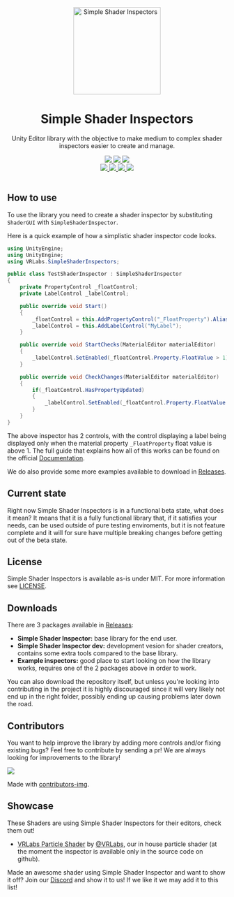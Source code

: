 <div align="center">
  <a href="https://github.com/VRLabs/SimpleShaderInspectors">
    <img alt="Simple Shader Inspectors" width="200" heigth="200" src="https://github.com/VRLabs/SimpleShaderInspectors/blob/master/Editor/Resources/Textures/Logo/SSILogo.png">
  </a>
  <h1>Simple Shader Inspectors</h1>
  <p>
     Unity Editor library with the objective to make medium to complex shader inspectors easier to create and manage.
  </p>

  <a href="https://github.com/VRLabs/SimpleShaderInspectors/releases/latest">
    <img src="https://img.shields.io/github/v/release/VRLabs/SimpleShaderInspectors.svg?style=flat-square">
  </a>
  <a href="https://github.com/VRLabs/SimpleShaderInspectors/releases/latest">
    <img src="https://img.shields.io/badge/Unity-2018.4-green.svg?style=flat-square">
  </a>
  <a href="https://github.com/VRLabs/SimpleShaderInspectors/releases/latest">
    <img src="https://img.shields.io/badge/Unity-2019.4-green.svg?style=flat-square">
  </a>
  <br />
  <a href="https://github.com/VRLabs/SimpleShaderInspectors/issues">
    <img src="https://img.shields.io/github/issues-raw/VRLabs/SimpleShaderInspectors.svg?style=flat-square">
  </a>
  <a href="https://github.com/VRLabs/SimpleShaderInspectors/issues">
    <img src="https://img.shields.io/github/issues-closed-raw/VRLabs/SimpleShaderInspectors.svg?style=flat-square">
  </a>
  <a href="https://github.com/VRLabs/SimpleShaderInspectors/issues">
    <img src="https://img.shields.io/github/issues-pr-raw/VRLabs/SimpleShaderInspectors.svg?style=flat-square">
  </a>
  <a href="https://github.com/VRLabs/SimpleShaderInspectors/issues">
    <img src="https://img.shields.io/github/issues-pr-closed-raw/VRLabs/SimpleShaderInspectors.svg?style=flat-square">
  </a>
  <br />
  <br />
</div>

## How to use

To use the library you need to create a shader inspector by substituting `ShaderGUI` with `SimpleShaderInspector`.

Here is a quick example of how a simplistic shader inspector code looks.

```csharp
using UnityEngine;
using UnityEngine;
using VRLabs.SimpleShaderInspectors;

public class TestShaderInspector : SimpleShaderInspector
{
    private PropertyControl _floatControl;
    private LabelControl _labelControl;

    public override void Start()
    {
        _floatControl = this.AddPropertyControl("_FloatProperty").Alias("MyFloatProperty");
        _labelControl = this.AddLabelControl("MyLabel");
    }

    public override void StartChecks(MaterialEditor materialEditor)
    {
        _labelControl.SetEnabled(_floatControl.Property.FloatValue > 1);
    }

    public override void CheckChanges(MaterialEditor materialEditor)
    {
        if(_floatControl.HasPropertyUpdated)
        {
            _labelControl.SetEnabled(_floatControl.Property.FloatValue > 1);
        }
    }
}
```

The above inspector has 2 controls, with the control displaying a label being displayed only when the material property `_FloatProperty` float value is above 1. The full guide that explains how all of this works can be found on the official [Documentation](https://ssi.vrlabs.dev).

We do also provide some more examples available to download in [Releases](https://github.com/VRLabs/SimpleShaderInspectors/releases/latest).

## Current state

Right now Simple Shader Inspectors is in a functional beta state, what does it mean? It means that it is a fully functional library that, if it satisfies your needs, can be used outside of pure testing enviroments, but it is not feature complete and it will for sure have multiple breaking changes before getting out of the beta state.

## License

Simple Shader Inspectors is available as-is under MIT. For more information see [LICENSE](https://github.com/VRLabs/SimpleShaderInspectors/blob/develop/LICENSE).

## Downloads

There are 3 packages available in [Releases](https://github.com/VRLabs/SimpleShaderInspectors/releases/latest):

- **Simple Shader Inspector:** base library for the end user.
- **Simple Shader Inspector dev:** development vesion for shader creators, contains some extra tools compared to the base library.
- **Example inspectors:** good place to start looking on how the library works, requires one of the 2 packages above in order to work.

You can also download the repository itself, but unless you're looking into contributing in the project it is highly discouraged since it will very likely not end up in the right folder, possibly ending up causing problems later down the road.

## Contributors

You want to help improve the library by adding more controls and/or fixing existing bugs? Feel free to contribute by sending a pr! We are always looking for improvements to the library!

<a href="https://github.com/VRLabs/SimpleShaderInspectors/graphs/contributors">
  <img src="https://contributors-img.web.app/image?repo=VRLabs/SimpleShaderInspectors" />
</a>

Made with [contributors-img](https://contributors-img.web.app).

## Showcase

These Shaders are using Simple Shader Inspectors for their editors, check them out!

* [VRLabs Particle Shader](https://github.com/VRLabs/VRChat-Avatars-3.0) by [@VRLabs](https://github.com/VRLabs), our in house particle shader (at the moment the inspector is available only in the source code on github).

Made an awesome shader using Simple Shader Inspector and want to show it off? Join our [Discord](https://discord.gg/THCRsJc) and show it to us! If we like it we may add it to this list!
